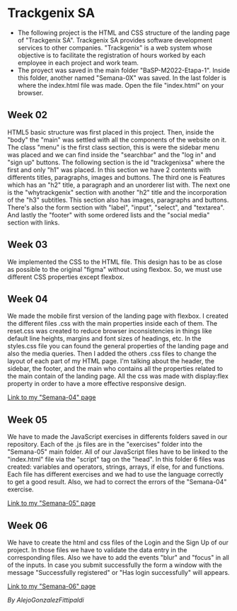 # Trackgenix SA
- The following project is the HTML and CSS structure of the landing page of "Trackgenix SA". Trackgenix SA provides software development services to other companies. "Trackgenix" is a web system whose objective is to facilitate the registration of hours worked by each employee in each project and work team.
- The proyect was saved in the main folder "BaSP-M2022-Etapa-1". Inside this folder, another named "Semana-0X" was saved. In the last folder is where the index.html file was made. Open the file "index.html" on your browser.

## Week 02
HTML5 basic structure was first placed in this project. Then, inside the "body" the "main" was settled with all the components of the website on it. The class "menu" is the first class section, this is were the sidebar menu was placed and we can find inside the "searchbar" and the "log in" and "sign up" buttons.
The following section is the id "trackgenixsa" where the first and only "h1" was placed. In this section we have 2 contents with differents titles, paragraphs, images and buttons. The third one is Features which has an "h2" title, a paragraph and an unorderer list with. The next one is the "whytrackgenix" section with another "h2" title and the incorporation of the "h3" subtitles. This section also has images, paragraphs and buttons. There's also the form section with "label", "input", "select", and "textarea". And lastly the "footer" with some ordered lists and the "social media" section with links.

## Week 03
We implemented the CSS to the HTML file. This design has to be as close as possible to the original "figma" without using flexbox. So, we must use different CSS properties except flexbox.

## Week 04
We made the mobile first version of the landing page with flexbox. I created the different files .css with the main properties inside each of them. The reset.css was created to reduce browser inconsistencies in things like default line heights, margins and font sizes of headings, etc. In the styles.css file you can found the general properties of the landing page and also the media queries. Then I added the others .css files to change the layout of each part of my HTML page. I'm talking about the header, the sidebar, the footer, and the main who contains all the properties related to the main contain of the landing page.
All the css was made with display:flex property in order to have a more effective responsive design.

[Link to my "Semana-04" page](https://alejogf.github.io/BaSP-M2022-Etapa-1/Semana-04/)

## Week 05
We have to made the JavaScript exercises in differents folders saved in our repository. Each of the .js files are in the "exercises" folder into the "Semana-05" main folder. All of our JavaScript files have to be linked to the "index.html" file via the "script" tag on the "head". In this folder 6 files was created: variables and operators, strings, arrays, if else, for and functions. Each file has different exercises and we had to use the language correctly to get a good result. Also, we had to correct the errors of the "Semana-04" exercise.

[Link to my "Semana-05" page](https://alejogf.github.io/BaSP-M2022-Etapa-1/Semana-05/)

## Week 06
We have to create the html and css files of the Login and the Sign Up of our project. In those files we have to validate the data entry in the corresponding files. Also we have to add the events "blur" and "focus" in all of the inputs. In case you submit successfully the form a window with the message "Successfully registered" or "Has login successfully" will appears.

[Link to my "Semana-06" page](https://alejogf.github.io/BaSP-M2022-Etapa-1/Semana-06/views/)

_By AlejoGonzalezFittipaldi_
